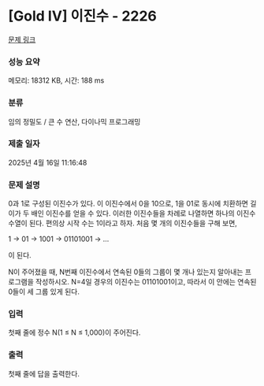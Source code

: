 # [Gold IV] 이진수 - 2226 

[문제 링크](https://www.acmicpc.net/problem/2226) 

### 성능 요약

메모리: 18312 KB, 시간: 188 ms

### 분류

임의 정밀도 / 큰 수 연산, 다이나믹 프로그래밍

### 제출 일자

2025년 4월 16일 11:16:48

### 문제 설명

<p>0과 1로 구성된 이진수가 있다. 이 이진수에서 0을 10으로, 1을 01로 동시에 치환하면 길이가 두 배인 이진수를 얻을 수 있다. 이러한 이진수들을 차례로 나열하면 하나의 이진수 수열이 된다. 편의상 시작 수는 1이라고 하자. 처음 몇 개의 이진수들을 구해 보면,</p>

<p>1 → 01 → 1001 → 01101001 → …</p>

<p>이 된다.</p>

<p>N이 주어졌을 때, N번째 이진수에서 연속된 0들의 그룹이 몇 개나 있는지 알아내는 프로그램을 작성하시오. N=4일 경우의 이진수는 01101001이고, 따라서 이 안에는 연속된 0들이 세 그룹 있게 된다.</p>

### 입력 

 <p>첫째 줄에 정수 N(1 ≤ N ≤ 1,000)이 주어진다.</p>

### 출력 

 <p>첫째 줄에 답을 출력한다.</p>

